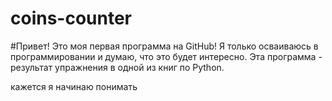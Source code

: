 # coins-counter
#Привет! Это моя первая программа на GitHub! Я только осваиваюсь в программировании и думаю, что это будет интересно. Эта программа - результат упражнения в одной из книг по Python.

кажется я начинаю понимать
